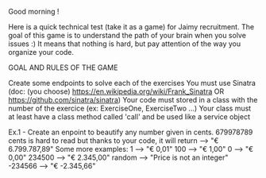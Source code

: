 Good morning !

  Here is a quick technical test (take it as a game) for Jaimy recruitment.
  The goal of this game is to understand the path of your brain when you solve issues :)
  It means that nothing is hard, but pay attention of the way you organize your code.


GOAL AND RULES OF THE GAME

  Create some endpoints to solve each of the exercises
  You must use Sinatra (doc: (you choose) https://en.wikipedia.org/wiki/Frank_Sinatra OR https://github.com/sinatra/sinatra)
  Your code must stored in a class with the number of the exercice (ex: ExerciseOne, ExerciseTwo ...)
  Your class must at least have a class method called 'call' and be used like a service object

Ex.1 -
  Create an enpoint to beautify any number given in cents.
  679978789 cents is hard to read 
  but thanks to your code, it will return
  --> "€ 6.799.787,89"
  Some more examples:
  1         -->   "€ 0,01"
  100       -->   "€ 1,00"
  0         -->   "€ 0,00"
  234500    -->   "€ 2.345,00"
  random    -->   "Price is not an integer"
  -234566   -->   "€ -2.345,66"
